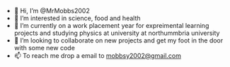 - 👋 Hi, I’m @MrMobbs2002
- 👀 I’m interested in science, food and health
- 🌱 I’m currently on a work placement year for expreimental learning projects and studying physics at university at northummbria university 
- 💞️ I’m looking to collaborate on new projects and get my foot in the door with some new code
- 📫 To reach me drop a email to mobbsy2002@gmail.com 

<!---
MrMobbs2002/MrMobbs2002 is a ✨ special ✨ repository because its `README.md` (this file) appears on your GitHub profile.
You can click the Preview link to take a look at your changes.
--->
